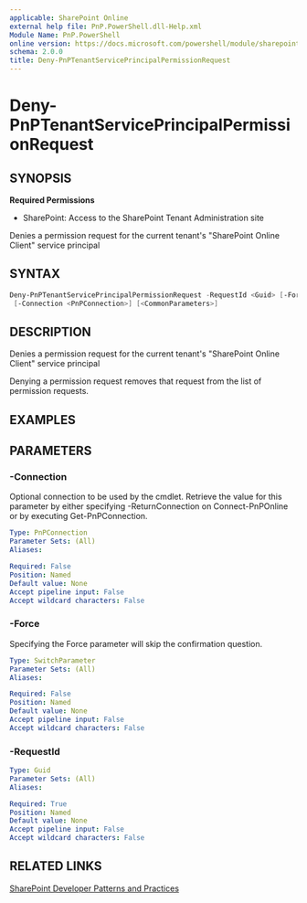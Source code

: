 ```yaml
---
applicable: SharePoint Online
external help file: PnP.PowerShell.dll-Help.xml
Module Name: PnP.PowerShell
online version: https://docs.microsoft.com/powershell/module/sharepoint-pnp/deny-pnptenantserviceprincipalpermissionrequest
schema: 2.0.0
title: Deny-PnPTenantServicePrincipalPermissionRequest
---
```


# Deny-PnPTenantServicePrincipalPermissionRequest

## SYNOPSIS

**Required Permissions**

* SharePoint: Access to the SharePoint Tenant Administration site

Denies a permission request for the current tenant's "SharePoint Online Client" service principal

## SYNTAX

```powershell
Deny-PnPTenantServicePrincipalPermissionRequest -RequestId <Guid> [-Force]
 [-Connection <PnPConnection>] [<CommonParameters>]
```

## DESCRIPTION
Denies a permission request for the current tenant's "SharePoint Online Client" service principal

Denying a permission request removes that request from the list of permission requests.

## EXAMPLES

## PARAMETERS

### -Connection
Optional connection to be used by the cmdlet. Retrieve the value for this parameter by either specifying -ReturnConnection on Connect-PnPOnline or by executing Get-PnPConnection.

```yaml
Type: PnPConnection
Parameter Sets: (All)
Aliases:

Required: False
Position: Named
Default value: None
Accept pipeline input: False
Accept wildcard characters: False
```

### -Force
Specifying the Force parameter will skip the confirmation question.

```yaml
Type: SwitchParameter
Parameter Sets: (All)
Aliases:

Required: False
Position: Named
Default value: None
Accept pipeline input: False
Accept wildcard characters: False
```

### -RequestId

```yaml
Type: Guid
Parameter Sets: (All)
Aliases:

Required: True
Position: Named
Default value: None
Accept pipeline input: False
Accept wildcard characters: False
```

## RELATED LINKS

[SharePoint Developer Patterns and Practices](https://aka.ms/sppnp)